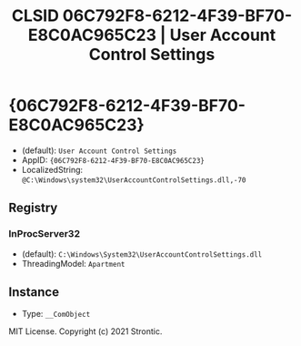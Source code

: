 ﻿---
title: "CLSID 06C792F8-6212-4F39-BF70-E8C0AC965C23 | User Account Control Settings"
excerpt: What is COM-Object CLSID 06C792F8-6212-4F39-BF70-E8C0AC965C23?
---

# {06C792F8-6212-4F39-BF70-E8C0AC965C23}

* (default): `User Account Control Settings`
* AppID: `{06C792F8-6212-4F39-BF70-E8C0AC965C23}`
* LocalizedString: `@C:\Windows\system32\UserAccountControlSettings.dll,-70`

## Registry


### InProcServer32

* (default): `C:\Windows\System32\UserAccountControlSettings.dll`
* ThreadingModel: `Apartment`

## Instance

* Type: `__ComObject`

MIT License. Copyright (c) 2021 Strontic.


